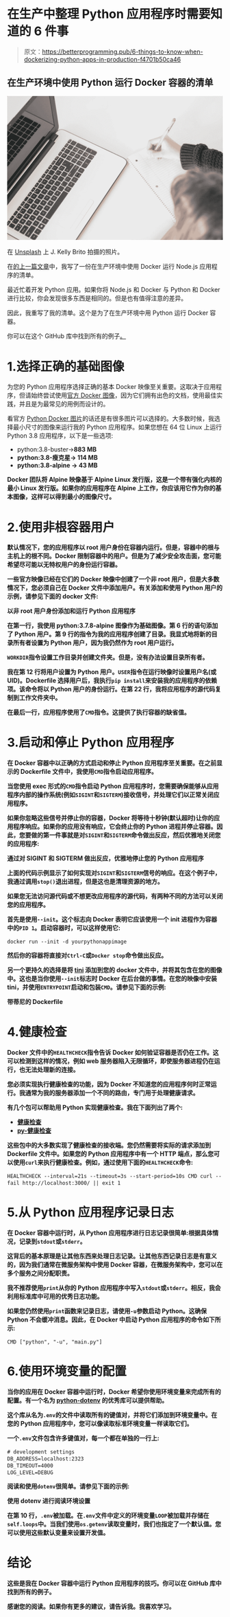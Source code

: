 # 在生产中整理 Python 应用程序时需要知道的 6 件事

> 原文：<https://betterprogramming.pub/6-things-to-know-when-dockerizing-python-apps-in-production-f4701b50ca46>

## 在生产环境中使用 Python 运行 Docker 容器的清单

![](img/dc2eecf5f7fccc91ca6c03bbb1cc1865.png)

在 [Unsplash](https://unsplash.com?utm_source=medium&utm_medium=referral) 上 J. Kelly Brito 拍摄的照片。

在[的上一篇文章](https://medium.com/better-programming/docker-for-node-js-in-production-b9dc0e9e48e0)中，我写了一份在生产环境中使用 Docker 运行 Node.js 应用程序的清单。

最近忙着开发 Python 应用。如果你将 Node.js 和 Docker 与 Python 和 Docker 进行比较，你会发现很多东西是相同的。但是也有值得注意的差异。

因此，我重写了我的清单。这个是为了在生产环境中用 Python 运行 Docker 容器。

你可以在这个 GitHub 库中找到所有的例子[。](https://github.com/PatrickKalkman/python-docker)

# 1.选择正确的基础图像

为您的 Python 应用程序选择正确的基本 Docker 映像至关重要。这取决于应用程序，但请始终尝试使用[官方 Docker 图像](https://hub.docker.com/_/node)，因为它们拥有出色的文档，使用最佳实践，并且是为最常见的用例而设计的。

看官方 [Python Docker 图片](https://hub.docker.com/_/python)的话还是有很多图片可以选择的。大多数时候，我选择最小尺寸的图像来运行我的 Python 应用程序。如果您想在 64 位 Linux 上运行 Python 3.8 应用程序，以下是一些选项:

*   python:3.8-buster→**883 MB**
*   **python:3.8-瘦克星→ 114 MB**
*   **python:3.8-alpine → 43 MB**

**Docker 团队将 Alpine 映像基于 Alpine Linux 发行版，这是一个带有强化内核的最小 Linux 发行版。如果你的应用程序在 Alpine 上工作，你应该用它作为你的基本图像，这样可以得到最小的图像尺寸。**

# **2.使用非根容器用户**

**默认情况下，您的应用程序以 root 用户身份在容器内运行。但是，容器中的根与主机上的根不同。Docker 限制容器中的用户。但是为了减少安全攻击面，您可能希望尽可能以无特权用户的身份运行容器。**

**一些官方映像已经在它们的 Docker 映像中创建了一个非 root 用户，但是大多数情况下，您必须自己在 Docker 文件中添加用户。有关添加和使用 Python 用户的示例，请参见下面的 docker 文件:**

**以非 root 用户身份添加和运行 Python 应用程序**

**在第一行，我使用 python:3.7.8-alpine 图像作为基础图像。第 6 行的语句添加了 Python 用户。第 9 行的指令为我的应用程序创建了目录。我显式地将新的目录所有者设置为 Python 用户，因为我仍然作为 root 用户运行。**

**`WORKDIR`指令设置工作目录并创建文件夹。但是，没有办法设置目录所有者。**

**我在第 12 行将用户设置为 Python 用户。`USER`指令在运行映像时设置用户名(或 UID)。Dockerfile 选择用户后，我执行`pip install`来安装我的应用程序的依赖项。该命令将以 Python 用户的身份运行。在第 22 行，我将应用程序的源代码复制到工作文件夹中。**

**在最后一行，应用程序使用了`CMD`指令。这提供了执行容器的缺省值。**

# **3.启动和停止 Python 应用程序**

**在 Docker 容器中以正确的方式启动和停止 Python 应用程序至关重要。在之前显示的 Dockerfile 文件中，我使用`CMD`指令启动应用程序。**

**当您使用 exec 形式的`CMD`指令启动 Python 应用程序时，您需要确保能够从应用程序内部的操作系统(例如`SIGINT`和`SIGTERM`)接收信号，并处理它们以正常关闭应用程序。**

**如果你忽略这些信号并停止你的容器，Docker 将等待十秒钟(默认超时)让你的应用程序响应。如果你的应用没有响应，它会终止你的 Python 进程并停止容器。因此，您要做的第一件事就是对`SIGINT`和`SIGTERM`命令做出反应，然后优雅地关闭您的应用程序:**

**通过对 SIGINT 和 SIGTERM 做出反应，优雅地停止您的 Python 应用程序**

**上面的代码示例显示了如何实现对`SIGINT`和`SIGTERM`信号的响应。在这个例子中，我通过调用`stop()`退出进程，但是这也是清理资源的地方。**

**如果您无法访问源代码或不想更改应用程序的源代码，有两种不同的方法可以关闭您的应用程序。**

**首先是使用`--init`。这个标志向 Docker 表明它应该使用一个 init 进程作为容器中的`PID 1`。启动容器时，可以这样使用它:**

```
docker run --init -d yourpythonappimage
```

**然后你的容器将直接对`Ctrl-C`或`Docker stop`命令做出反应。**

**另一个更持久的选择是将 [tini](https://github.com/krallin/tini) 添加到您的 docker 文件中，并将其包含在您的图像中。这也是当你使用`--init`标志时 Docker 在后台做的事情。在您的映像中安装 tini，并使用`ENTRYPOINT`启动和包装`CMD`。请参见下面的示例:**

**带蒂尼的 Dockerfile**

# **4.健康检查**

**Docker 文件中的`HEALTHCHECK`指令告诉 Docker 如何验证容器是否仍在工作。这可以检测到这样的情况，例如 web 服务器陷入无限循环，即使服务器进程仍在运行，也无法处理新的连接。**

**您必须实现执行健康检查的功能，因为 Docker 不知道您的应用程序何时正常运行。我通常为我的服务器添加一个不同的路由，专门用于处理健康请求。**

**有几个包可以帮助用 Python 实现健康检查。我在下面列出了两个:**

*   **[健康检查](https://pypi.org/project/health-check/)**
*   **[py-健康检查](https://pypi.org/project/py-healthcheck/)**

**这些包中的大多数实现了健康检查的接收端。您仍然需要将实际的请求添加到 Dockerfile 文件中。如果您的 Python 应用程序中有一个 HTTP 端点，那么您可以使用`curl`来执行健康检查。例如，通过使用下面的`HEALTHCHECK`命令:**

```
HEALTHCHECK --interval=21s --timeout=3s --start-period=10s CMD curl --fail http://localhost:3000/ || exit 1
```

# **5.从 Python 应用程序记录日志**

**在 Docker 容器中运行时，从 Python 应用程序进行日志记录很简单:根据具体情况，记录到`stdout`或`stderr`。**

**这背后的基本原理是让其他东西来处理日志记录。让其他东西记录日志是有意义的，因为我们通常在微服务架构中使用 Docker 容器，在微服务架构中，您可以在多个服务之间分配职责。**

**我不推荐使用`print`从你的 Python 应用程序中写入`stdout`或`stderr`。相反，我会利用标准库中可用的优秀日志功能。**

**如果您仍然使用`print`函数来记录日志，请使用`-u`参数启动 Python。这确保 Python 不会缓冲消息。因此，在 Docker 中启动 Python 应用程序的命令如下所示:**

```
CMD ["python", "-u", "main.py"]
```

# **6.使用环境变量的配置**

**当你的应用在 Docker 容器中运行时，Docker 希望你使用环境变量来完成所有的配置。有一个名为 [python-dotenv](https://pypi.org/project/python-dotenv/) 的优秀库可以提供帮助。**

**这个库从名为`.env`的文件中读取所有的键值对，并将它们添加到环境变量中。在您的 Python 应用程序中，您可以像读取标准环境变量一样读取它们。**

**一个`.env`文件包含许多键值对，每一个都在单独的一行上:**

```
# development settings
DB_ADDRESS=localhost:2323
DB_TIMEOUT=4000
LOG_LEVEL=DEBUG
```

**阅读和使用`dotenv`很简单。请参见下面的示例:**

**使用 dotenv 进行阅读环境设置**

**在第 10 行，`.env`被加载。在`.env`文件中定义的环境变量`LOOP`被加载并存储在`self.loops`中。当我们使用`os.getenv`读取变量时，我们也指定了一个默认值。您可以使用这些默认变量来设置开发值。**

# **结论**

**这些是我在 Docker 容器中运行 Python 应用程序的技巧。你可以在 GitHub 库中找到所有的例子。**

**感谢您的阅读。如果你有更多的建议，请告诉我。我喜欢学习。**